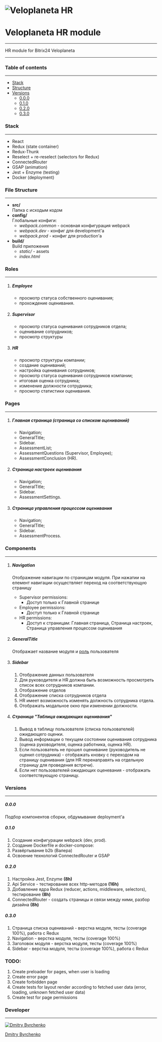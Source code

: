 # ![Veloplaneta HR](https://bitbucket.org/skalar_team/veloplaneta_hr_front/raw/11c0c978098b663486054696d926fc7820f47fc2/preview.jpg)

# Veloplaneta HR module
___

HR module for Bitrix24 Veloplaneta

___ 

### Table of contents
___
* [Stack](#markdown-header-stack)
* [Structure](#markdown-header-structure)
* [Versions](#markdown-header-versions)
    * [0.0.0](#markdown-header-000)
    * [0.1.0](#markdown-header-010)
    * [0.2.0](#markdown-header-020)
    * [0.3.0](#markdown-header-030)


### Stack
___
- React
- Redux (state container)
- Redux-Thunk
- Reselect + re-reselect (selectors for Redux)
- ConnectedRouter
- GSAP (animation)
- Jest + Enzyme (testing) 
- Docker (deployment)

### File Structure
___
- **src/**   
    Папка с исходым кодом
- **config/**   
    Глобальные конфиги:
    - *webpack.common* - основная конфигурация webpack
    - *webpack.dev* - конфиг для  development'a
    - *webpack.prod* - конфиг для production'a
- **build/**   
    Build приложения  
    - *static/* - assets
    - *index.html*

### Roles
___

1. ##### Employee  
    - просмотр статуса собственного оценивания;
    - прохождение оценивания. 
2. ##### Supervisor  
    - просмотр статуса оценивания сотрудников отдела;
    - оценивание сотрудников;
    - просмотр структуры 
3. ##### HR  
    - просмотр структуры компании;
    - создание оцениваний;
    - настройка оценивания сотрудников;
    - просмотр статуса оценивания сотрудников компании;
    - итоговая оценка сотрудника;
    - изменение должности сотрудника;
    - просмотр статистики оценивания.
   
### Pages 
___
 
1. ##### Главная страница (страница со списком оцениваний)
    - Navigation;
    - GeneralTitle;
    - Sidebar.
    - AssessmentList;
    - AssessmentQuestions (Supervisor, Employee);
    - AssessmentConclusion (HR).
2. ##### Страница настроек оценивания
    - Navigation;
    - GeneralTitle;
    - Sidebar.
    - AssessmentSettings.
3. ##### Страница управления процессом оценивания   
    - Navigation;
    - GeneralTitle;
    - Sidebar.
    - AssessmentProcess. 
    
### Components
___

1. ##### Navigation
    Отображение навигации по страницам модуля.
    При нажатии на елемент навигации осуществляет переход на соответствующую страницу
    
    - Supervisor permissions:  
        - Доступ только к Главной странице
    - Employee permissions:   
        - Доступ только к Главной странице
    - HR permissions:  
        - Доступ к страницам: Главная страница, Страница настроек, Страница управления процессом оценивания

2. ##### GeneralTitle
    Отображает название модуля и [роль](#markdown-header-roles) пользователя

3. ##### Sidebar
    1. Отображение данных пользователя
    2. Для руководителя и HR должна быть возможность просмотреть список всех сотрудников компании.
    3. Отображение отделов
    4. Отображение списка сотрудников отдела
    5. HR имеет возможность изменять должность сотрудника отдела.
    6. Отображать модальное окно при изменении должности.

4. ##### Страница "Таблица ожидающих оценивания"   
    1. Вывод в таблицу пользователя (списка пользователей) ожидающего оценки.
    2. Вывод информации о текущем состоянии оценивания сотрудника (оценка руководителя, оценка работника, оценка HR).
    3. Если пользователь не прошел оценивание (руководитель не оценил сотрудника) - отображать кновку с переходом на страницу оценивания (для HR перенаправять на отдельную страницу для проведения встречи).
    4. Если нет пользователей ожидающих оценевания - отображать соответствующую страницу.
    
  
### Versions
___
##### 0.0.0
Подбор компонентов сборки, обдумывание deployment'a
 
##### 0.1.0

1. Cоздание конфигурации webpack (dev, prod).
2. Создание Dockerfile и docker-compose: 
3. Развёртывание b2b (Валера)  
4. Освоение технологий ConnectedRouter и GSAP  

##### 0.2.0

1. Настройка Jest, Enzyme **(8h)**
2. Api Service - тестирование всех http-методов **(16h)**
3. Добавление ядра Redux (reducer, actions, middleware, selectors), тестирование **(8h)**
4. ConnectedRouter - создать страницы и связи между ними, разбор дизайна **(8h)**

##### 0.3.0

1. Страница списка оцениваний - верстка модуля, тесты (coverage 100%), работа с Redux
2. Navigation - верстка модуля, тесты (coverage 100%)
3. Заголовок модуля - верстка модуля, тесты (coverage 100%)
4. Sidebar - верстка модуля, тесты (coverage 100%), работа с Redux


### TODO: 
1. Create preloader for pages, when user is loading
2. Create error page
3. Create forbidden page
4. Create tests for layout render according to fetched user data (error, loading, unknown fetched user data)
5. Create test for page permissions


### Developer
___

[![Dmitry Byrchenko](https://avatars2.githubusercontent.com/u/15804241?s=144)](https://github.com/byrchenko)

[Dmitry Byrchenko](https://github.com/byrchenko)